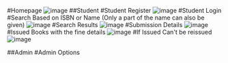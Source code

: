 #Homepage
![image](https://github.com/HunterCoders/Library-Management-System-using-JSP-Servlet-HTML/assets/157727212/603bacf4-3749-41f2-a297-7d8a60d82604)
##Student
#Student Register
![image](https://github.com/HunterCoders/Library-Management-System-using-JSP-Servlet-HTML/assets/157727212/dc909013-857b-4493-b410-834074fa5b4e)
#Student Login
#Search Based on ISBN or Name (Only a part of the name can also be given)
![image](https://github.com/HunterCoders/Library-Management-System-using-JSP-Servlet-HTML/assets/157727212/1ccf576a-017d-4625-962e-b3bbcb51a3e3)
#Search Results
![image](https://github.com/HunterCoders/Library-Management-System-using-JSP-Servlet-HTML/assets/157727212/16329d1c-269d-42ca-a053-071fdc3859d3)
#Submission Details
![image](https://github.com/HunterCoders/Library-Management-System-using-JSP-Servlet-HTML/assets/157727212/e322d5bc-23ad-47a9-939c-4f1efca54e4e)
#Issued Books with the fine details
![image](https://github.com/HunterCoders/Library-Management-System-using-JSP-Servlet-HTML/assets/157727212/35c9d479-9f76-4981-b445-cacdc178cb73)
#If Issued Can't be reissued
![image](https://github.com/HunterCoders/Library-Management-System-using-JSP-Servlet-HTML/assets/157727212/8bf108c9-7014-41c5-ae04-0cc8603722c7)

##Admin
#Admin Options
